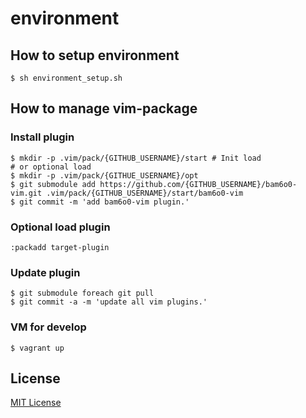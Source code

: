 # environment

## How to setup environment

```
$ sh environment_setup.sh
```

## How to manage vim-package

### Install plugin
```
$ mkdir -p .vim/pack/{GITHUB_USERNAME}/start # Init load
# or optional load
$ mkdir -p .vim/pack/{GITHUE_USERNAME}/opt
$ git submodule add https://github.com/{GITHUB_USERNAME}/bam6o0-vim.git .vim/pack/{GITHUB_USERNAME}/start/bam6o0-vim
$ git commit -m 'add bam6o0-vim plugin.'
```

### Optional load plugin
`:packadd target-plugin`

### Update plugin
```
$ git submodule foreach git pull
$ git commit -a -m 'update all vim plugins.'
```

### VM for develop
```
$ vagrant up
```

## License

[MIT License](LICENSE)
